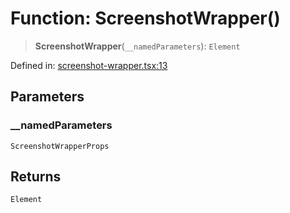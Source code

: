 # Function: ScreenshotWrapper()

> **ScreenshotWrapper**(`__namedParameters`): `Element`

Defined in: [screenshot-wrapper.tsx:13](https://github.com/GeoDaCenter/openassistant/blob/1b6e044b8153114911daa09cb063c51a2d620732/packages/ui/src/components/screenshot-wrapper.tsx#L13)

## Parameters

### \_\_namedParameters

`ScreenshotWrapperProps`

## Returns

`Element`
